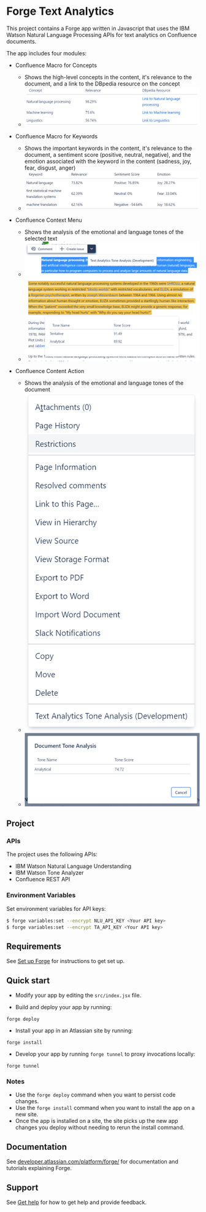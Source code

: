 # Forge Text Analytics

This project contains a Forge app written in Javascript that uses the IBM Watson Natural Language Processing APIs for text analytics on Confluence documents.

The app includes four modules:

- Confluence Macro for Concepts
    - Shows the high-level concepts in the content, it's relevance to the document, and a link to the DBpedia resource on the concept
    - ![Concepts Macro](./images/Concepts.PNG)

- Confluence Macro for Keywords
    - Shows the important keywords in the content, it's relevance to the document, a sentiment score (positive, neutral, negative), and the emotion associated with the keyword in the content (sadness, joy, fear, disgust, anger)
    - ![Keywords Macro](./images/Keywords.PNG)

- Confluence Context Menu
    - Shows the analysis of the emotional and language tones of the selected text
    - ![Context Menu](./images/Menu.PNG)
    - ![Menu Dialog](./images/Menu-Item.PNG)

- Confluence Content Action
    - Shows the analysis of the emotional and language tones of the document
    - ![Content Action](./images/Action.PNG)
    - ![Action Modal](./images/Action-Item.PNG)

## Project

### APIs

The project uses the following APIs:

- IBM Watson Natural Language Understanding
- IBM Watson Tone Analyzer
- Confluence REST API

### Environment Variables

Set environment variables for API keys:

``` bash
$ forge variables:set --encrypt NLU_API_KEY <Your API key>
$ forge variables:set --encrypt TA_API_KEY <Your API key>
```

## Requirements

See [Set up Forge](https://developer.atlassian.com/platform/forge/set-up-forge/) for instructions to get set up.

## Quick start

- Modify your app by editing the `src/index.jsx` file.

- Build and deploy your app by running:
```
forge deploy
```

- Install your app in an Atlassian site by running:
```
forge install
```

- Develop your app by running `forge tunnel` to proxy invocations locally:
```
forge tunnel
```

### Notes
- Use the `forge deploy` command when you want to persist code changes.
- Use the `forge install` command when you want to install the app on a new site.
- Once the app is installed on a site, the site picks up the new app changes you deploy without needing to rerun the install command.

## Documentation

See [developer.atlassian.com/platform/forge/](https://developer.atlassian.com/platform/forge) for documentation and tutorials explaining Forge.

## Support

See [Get help](https://developer.atlassian.com/platform/forge/get-help/) for how to get help and provide feedback.
